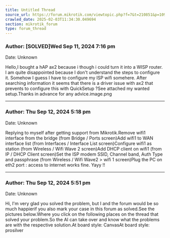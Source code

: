 ```yaml
---
title: Untitled Thread
source_url: https://forum.mikrotik.com/viewtopic.php?f=7&t=210851&p=1096677#p1096677
crawled_date: 2025-02-03T11:34:30.049694
section: mikrotik_forum
type: forum_thread
---
```


### Author: [SOLVED]Wed Sep 11, 2024 7:16 pm
Date: Unknown

Hello,I bought a hAP ax2 because i though i could turn it into a WISP router. I am quite disappointed because I don't understand the steps to configure it. Somehow I guess I have to configure my ISP wifi somehere. After searching information it seems that there is a driver issue with ax2 that prevents to configure this with QuickSetup ?See attached my wanted setup.Thanks in advance for any advice.image.png


---
### Author: Thu Sep 12, 2024 5:18 pm
Date: Unknown

Replying to myself after getting support from Mikrotik.Remove wifi1 interface from the bridge (from Bridge / Ports screen)Add wifi1 to WAN interface list (from Interfaces / Interface List screen)Configure wifi1 as station (from Wireless / Wifi Wave 2 screen)Add DHCP client on wifi1 (from IP / DHCP Client screen)Set the ISP modem SSID, Channel band, Auth Type and passphrase (from Wireless / Wifi Wave2 > wifi 1 screen)Plug the PC on eth2 port : access to internet works fine. Yayy !!


---
### Author: Thu Sep 12, 2024 5:51 pm
Date: Unknown

Hi, I'm very glad you solved the problem, but I and the forum would be so much happierif you also mark your case in this forum as solved.See the pictures below.Where you click on the following places on the thread that solved your problem.So the AI can take over and know what the problems are with the respective solution.At board style: CanvasAt board style: prosilver

